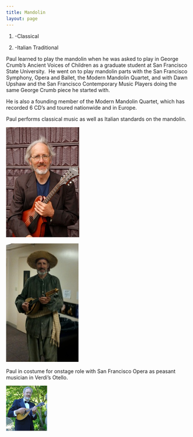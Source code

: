 ```yaml
---
title: Mandolin
layout: page
---
```


1. -Classical

2. -Italian Traditional

Paul learned to play the mandolin when he was asked to play in George Crumb’s Ancient Voices of Children as a graduate student at San Francisco State University.  He went on to play mandolin parts with the San Francisco Symphony, Opera and Ballet, the Modern Mandolin Quartet, and with Dawn Upshaw and the San Francisco Contemporary Music Players doing the same George Crumb piece he started with.

He is also a founding member of the Modern Mandolin Quartet, which has recorded 6 CD’s and toured nationwide and in Europe.

Paul performs classical music as well as Italian standards on the mandolin.

![](Mandolin_files/_MG_9025.jpg)

![](Mandolin_files/IMG_0055.jpg)

Paul in costume for onstage role with San Francisco Opera as peasant musician in Verdi’s Otello.

![](Mandolin_files/shapeimage_2.png)

